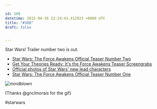 ```yaml
---

id: 108
datetime: 2015-04-16 22:24:41.412923 +0000 UTC
title: "#108"
draft: false


---
```


Star Wars! Trailer number two is out.

 - [Star Wars: The Force Awakens Official Teaser Number Two](https://www.youtube.com/watch?v=ngElkyQ6Rhs&feature=youtube_gdata)
 - [Get Your Theories Ready: It's the Force Awakens Teaser Screengrabs](http://www.wired.com/2015/04/star-wars-episode-viii-teaser-stills/)
 - [Official photos of Star Wars' new lead characters](https://www.theverge.com/2015/4/16/8431341/star-wars-episode-vii-force-awakens-characters)
 - [Star Wars: The Force Awakens Official Teaser Number One](https://www.youtube.com/watch?v=erLk59H86ww)

![mindblown](https://s3.amazonaws.com/f.cl.ly/items/1m3Q1C3q1r3s1S1Q2w2M/adventure-time-mind-blown.gif)

(Thanks @gnclmorais for the gif)

#starwars
